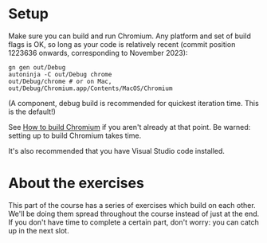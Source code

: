 # Setup

Make sure you can build and run Chromium. Any platform and set of build flags is
OK, so long as your code is relatively recent (commit position 1223636 onwards,
corresponding to November 2023):

```shell
gn gen out/Debug
autoninja -C out/Debug chrome
out/Debug/chrome # or on Mac, out/Debug/Chromium.app/Contents/MacOS/Chromium
```

(A component, debug build is recommended for quickest iteration time. This
is the default!)

See [How to build Chromium](https://www.chromium.org/developers/how-tos/get-the-code/)
if you aren't already at that point. Be warned: setting up to build Chromium
takes time.

It's also recommended that you have Visual Studio code installed.

# About the exercises

This part of the course has a series of exercises which build on each other.
We'll be doing them spread throughout the course instead of just at the end.
If you don't have time to complete a certain part, don't worry: you can
catch up in the next slot.
